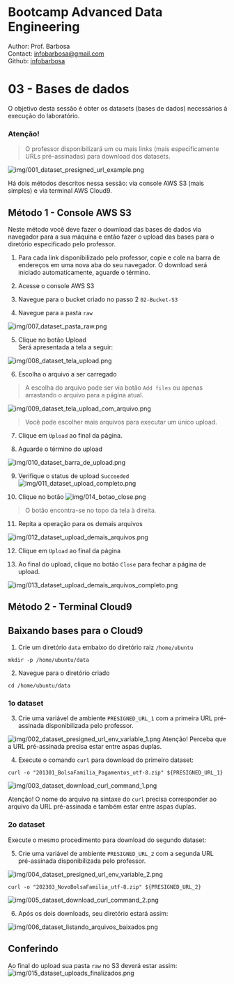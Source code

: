 # Bootcamp Advanced Data Engineering
Author: Prof. Barbosa<br>
Contact: infobarbosa@gmail.com<br>
Github: [infobarbosa](https://github.com/infobarbosa)

# 03 - Bases de dados

O objetivo desta sessão é obter os datasets (bases de dados) necessários à execução do laboratório.

### Atenção!
> O professor disponibilizará um ou mais links (mais especificamente URLs pré-assinadas) para download dos datasets.

![img/001_dataset_presigned_url_example.png](img/001_dataset_presigned_url_example.png)

Há dois métodos descritos nessa sessão: via console AWS S3 (mais simples) e via terminal AWS Cloud9.

## Método 1 - Console AWS S3
Neste método você deve fazer o download das bases de dados via navegador para a sua máquina e então fazer o upload das bases para o diretório especificado pelo professor.

1. Para cada link disponibilizado pelo professor, copie e cole na barra de endereços em uma nova aba do seu navegador. O download será iniciado automaticamente, aguarde o término.

2. Acesse o console AWS S3

3. Navegue para o bucket criado no passo 2 `02-Bucket-S3`

4. Navegue para a pasta `raw`

![img/007_dataset_pasta_raw.png](img/007_dataset_pasta_raw.png)

5. Clique no botão Upload<br>
Será apresentada a tela a seguir:

![img/008_dataset_tela_upload.png](img/008_dataset_tela_upload.png)

6. Escolha o arquivo a ser carregado
> A escolha do arquivo pode ser via botão `Add files` ou apenas arrastando o arquivo para a página atual.

![img/009_dataset_tela_upload_com_arquivo.png](img/009_dataset_tela_upload_com_arquivo.png)

> Você pode escolher mais arquivos para executar um único upload.

7. Clique em `Upload` ao final da página.

8. Aguarde o término do upload

![img/010_dataset_barra_de_upload.png](img/010_dataset_barra_de_upload.png)

9. Verifique o status de upload `Succeeded`
![img/011_dataset_upload_completo.png](img/011_dataset_upload_completo.png)

10. Clique no botão ![img/014_botao_close.png](img/014_botao_close.png) 

> O botão encontra-se no topo da tela à direita.

11. Repita a operação para os demais arquivos

![img/012_dataset_upload_demais_arquivos.png](img/012_dataset_upload_demais_arquivos.png)

12. Clique em `Upload` ao final da página

13. Ao final do upload, clique no botão `Close` para fechar a página de upload.

![img/013_dataset_upload_demais_arquivos_completo.png](img/013_dataset_upload_demais_arquivos_completo.png)

## Método 2 - Terminal Cloud9

## Baixando bases para o Cloud9

1. Crie um diretório `data` embaixo do diretório raiz `/home/ubuntu`
```
mkdir -p /home/ubuntu/data
```

2. Navegue para o diretório criado

```
cd /home/ubuntu/data
```
### 1o dataset 
3. Crie uma variável de ambiente `PRESIGNED_URL_1` com a primeira URL pré-assinada disponibilizada pelo professor.

![img/002_dataset_presigned_url_env_variable_1.png](img/002_dataset_presigned_url_env_variable_1.png)
Atenção! Perceba que a URL pré-assinada precisa estar entre aspas duplas.

4. Execute o comando `curl` para download do primeiro dataset:

```
curl -o "201301_BolsaFamilia_Pagamentos_utf-8.zip" ${PRESIGNED_URL_1}
```

![img/003_dataset_download_curl_command_1.png](img/003_dataset_download_curl_command_1.png)

Atenção! O nome do arquivo na sintaxe do `curl` precisa corresponder ao arquivo da URL pré-assinada e também estar entre aspas duplas.

### 2o dataset
Execute o mesmo procedimento para download do segundo dataset:

5. Crie uma variável de ambiente `PRESIGNED_URL_2` com a segunda URL pré-assinada disponibilizada pelo professor. 

![img/004_dataset_presigned_url_env_variable_2.png](img/004_dataset_presigned_url_env_variable_2.png)
```
curl -o "202303_NovoBolsaFamilia_utf-8.zip" ${PRESIGNED_URL_2}
```
![img/005_dataset_download_curl_command_2.png](img/005_dataset_download_curl_command_2.png)

6. Após os dois downloads, seu diretório estará assim: 

![img/006_dataset_listando_arquivos_baixados.png](img/006_dataset_listando_arquivos_baixados.png)


## Conferindo

Ao final do upload sua pasta `raw` no S3 deverá estar assim:
![img/015_dataset_uploads_finalizados.png](img/015_dataset_uploads_finalizados.png)